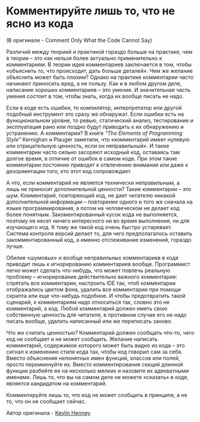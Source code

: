 # Комментируйте лишь то, что не ясно из кода
(В оригинале - Comment Only What the Code Cannot Say)

Различий между теорией и практикой гораздо больше на практике, чем в теории – это как нельзя более актуально применительно к комментариям. В теории идея комментариев заключается в том, чтобы «объяснить то, что происходит, дать больше деталей». Чем же желание объяснить может быть плохим? Однако на практике комментарии часто начинают приносить вред, а не пользу. Как и в любом другом деле, написание хороших комментариев – это умение. И значительная часть умения состоит в том, чтобы знать, когда их вообще писать не надо.

Если в коде есть ошибки, то компилятор, интерпретатор или другой подобный инструмент это сразу же обнаружат. Если ошибки есть на функциональном уровне, то ревью, статический анализ, тестирование и эксплуатация рано или поздно будут приводить к их обнаружению и устранению. А комментарии? В книге *“The Elements of Programming Style”* Kernighan и Plauger заметили, что «комментарий имеет нулевую или отрицательную ценность, если он неправильный». И такие комментарии часто сильно засоряют исходный код, оставаясь там долгое время, в отличие от ошибок в самом коде. При этом такие комментарии постоянно приводят к отвлечению внимания или даже к дезориентации того, кто этот код сопровождает.

А что, если комментарий не является технически неправильным, а лишь не приносит дополнительной ценности? Такие комментарии – это шум. Комментарий, повторяющий код, не дает читателю никакой дополнительной информации – повторение одного и того же сначала на языке программирования, а потом на человеческом не делает код более понятным. Закоментированный кусок кода не выполняется, поэтому не несет ничего интересного ни во время выполнения, ни для изучающего код. К тому же такой код очень быстро устаревает. Система контроля версий делает то, для чего предполагалось оставить закомментированный код, а именно отслеживание изменений, гораздо лучше.

Обилие «шумовых» и вообще неправильных комментариев в коде приводит лишь к игнорированию комментариев вообще. Программист легко может сделать что-нибудь, что может повлечь реальную проблему – игнорирование действительно важного комментария: спрятать все комментарии, настроить IDE так, чтоб комментарии отображались цветом фона, удалить все комментарии при помощи скрипта или еще что-нибудь подобное. И чтобы предотвратить такой сценарий, к комментариям надо относиться так, словно это не комментарий, а код. Любой комментарий должен иметь свою собственную ценность для читателя, в противном случае его не надо писать вообще, удалить написанный или же переписать заново.

Что же считать ценностью? Комментарий должен сообщать что-то, чего код не сообщает и не может сообщить. Желание написать комментарий, содержимое которого может быть видно из кода – это сигнал к изменению стиля кода так, чтобы код говорил сам за себя. Вместо объяснения непонятных имен функций, классов или полей, просто переименуйте их. Вместо комментирования секций длинной функции разбейте ее на несколько мелких и назовите их адекватными именами. Лишь то, что вы на самом деле не можете «сказать» в коде, является кандидатом на комментарий.

Комментируйте лишь то, что код не может сообщить в принципе, а не то, что он не сообщает сейчас.

Автор оригинала - [Kevlin Henney](http://programmer.97things.oreilly.com/wiki/index.php/Kevlin_Henney)
